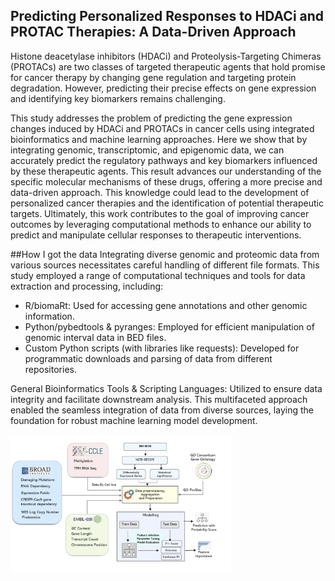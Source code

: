 
## Predicting Personalized Responses to HDACi and PROTAC Therapies: A Data-Driven Approach

Histone deacetylase inhibitors (HDACi) and Proteolysis-Targeting Chimeras (PROTACs) are two classes of targeted therapeutic agents that hold promise for cancer therapy by changing gene regulation and targeting protein degradation. However, predicting their precise effects on gene expression and identifying key biomarkers remains challenging. 

This study addresses the problem of predicting the gene expression changes induced by HDACi and PROTACs in cancer cells using integrated bioinformatics and machine learning approaches. Here we show that by integrating genomic, transcriptomic, and epigenomic data, we can accurately predict the regulatory pathways and key biomarkers influenced by these therapeutic agents. This result advances our understanding of the specific molecular mechanisms of these drugs, offering a more precise and data-driven approach. This knowledge could lead to the development of personalized cancer therapies and the identification of potential therapeutic targets. Ultimately, this work contributes to the goal of improving cancer outcomes by leveraging computational methods to enhance our ability to predict and manipulate cellular responses to therapeutic interventions.

##How I got the data
Integrating diverse genomic and proteomic data from various sources necessitates careful handling of different file formats. This study employed a range of computational techniques and tools for data extraction and processing, including:
<ul>
<li>	R/biomaRt: Used for accessing gene annotations and other genomic information. </li>
<li>	Python/pybedtools & pyranges: Employed for efficient manipulation of genomic interval data in BED files.</li>
<li>	Custom Python scripts (with libraries like requests): Developed for programmatic downloads and parsing of data from different repositories.</li></ul>
General Bioinformatics Tools & Scripting Languages: Utilized to ensure data integrity and facilitate downstream analysis.
This multifaceted approach enabled the seamless integration of data from diverse sources, laying the foundation for robust machine learning model development.
<br /><br />
<img src="images/pipeline.png" width="70%" height="70%" />
